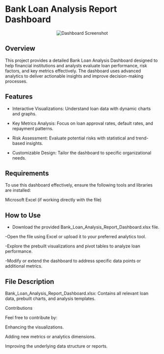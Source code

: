# Bank Loan Analysis Report Dashboard
<p align="center">
  <img src="./images/dashboard.png" alt="Dashboard Screenshot" title="Bank Loan Dashboard">
</p>


## Overview

This project provides a detailed Bank Loan Analysis Dashboard designed to help financial institutions and analysts evaluate loan performance, risk factors, and key metrics effectively. The dashboard uses advanced analytics to deliver actionable insights and improve decision-making processes.

## Features

- Interactive Visualizations: Understand loan data with dynamic charts and graphs.

- Key Metrics Analysis: Focus on loan approval rates, default rates, and repayment patterns.

- Risk Assessment: Evaluate potential risks with statistical and trend-based insights.

- Customizable Design: Tailor the dashboard to specific organizational needs.

## Requirements

To use this dashboard effectively, ensure the following tools and libraries are installed:

Microsoft Excel (if working directly with the file)





## How to Use

- Download the provided Bank_Loan_Analysis_Report_Dashboard.xlsx file.

-Open the file using Excel or upload it to your preferred analytics tool.

-Explore the prebuilt visualizations and pivot tables to analyze loan performance.

-Modify or extend the dashboard to address specific data points or additional metrics.

## File Description

Bank_Loan_Analysis_Report_Dashboard.xlsx: Contains all relevant loan data, prebuilt charts, and analysis templates.

Contributions

Feel free to contribute by:

Enhancing the visualizations.

Adding new metrics or analytics dimensions.

Improving the underlying data structure or reports.

